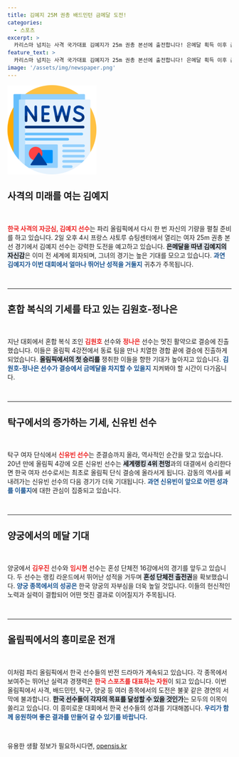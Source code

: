 ```yaml
---
title: 김예지 25M 권총 배드민턴 금메달 도전!
categories:
  - 스포츠
excerpt: >
  카리스마 넘치는 사격 국가대표 김예지가 25m 권총 본선에 출전합니다! 은메달 획득 이후 금메달을 꼭 따겠다며 자신감을 내비친 그녀의 총성이 기대됩니다. 김원호-정나은 배드민턴 조와 신유빈 탁구 선수도 메달에 도전하는 가운데, 한국 선수들의 무대가 뜨겁게 달아오릅니다!
feature_text: >
  카리스마 넘치는 사격 국가대표 김예지가 25m 권총 본선에 출전합니다! 은메달 획득 이후 금메달을 꼭 따겠다며 자신감을 내비친 그녀의 총성이 기대됩니다. 김원호-정나은 배드민턴 조와 신유빈 탁구 선수도 메달에 도전하는 가운데, 한국 선수들의 무대가 뜨겁게 달아오릅니다!
image: '/assets/img/newspaper.png'
---
```


<p><img src="/assets/img/newspaper.png" alt="kimp 속보" /></p>

<h2 data-ke-size="size26">사격의 미래를 여는 김예지</h2>

<p data-ke-size="size16">&nbsp;</p>

<p><b><span style="color: #ee2323;">한국 사격의 자긍심, 김예지 선수</span></b>는 파리 올림픽에서 다시 한 번 자신의 기량을 펼칠 준비를 하고 있습니다. 2일 오후 4시 프랑스 샤토루 슈팅센터에서 열리는 여자 25m 권총 본선 경기에서 김예지 선수는 강력한 도전을 예고하고 있습니다. <b><span style="background-color: #21538527;">은메달을 따낸 김예지의 자신감</span></b>은 이미 전 세계에 회자되며, 그녀의 경기는 높은 기대를 모으고 있습니다. <b><span style="color: #1a5490;">과연 김예지가 이번 대회에서 얼마나 뛰어난 성적을 거둘지</span></b> 귀추가 주목됩니다.</p>

<p data-ke-size="size16">&nbsp;</p>

<hr>

<h2 data-ke-size="size26"> 혼합 복식의 기세를 타고 있는 김원호-정나은</h2>

<p data-ke-size="size16">&nbsp;</p>

<p>지난 대회에서 혼합 복식 조인 <b><span style="color: #ee2323;">김원호</span></b> 선수와 <b><span style="color: #ee2323;">정나은</span></b> 선수는 멋진 활약으로 결승에 진출했습니다. 이들은 올림픽 4강전에서 동료 팀을 만나 치열한 경합 끝에 결승에 진출하게 되었습니다. <b><span style="background-color: #21538527;">올림픽에서의 첫 승리를</span></b> 쟁취한 이들을 향한 기대가 높아지고 있습니다. <b><span style="color: #1a5490;">김원호-정나은 선수가 결승에서 금메달을 차지할 수 있을지</span></b> 지켜봐야 할 시간이 다가옵니다.</p>

<p data-ke-size="size16">&nbsp;</p>

<hr>

<h2 data-ke-size="size26">탁구에서의 증가하는 기세, 신유빈 선수</h2>

<p data-ke-size="size16">&nbsp;</p>

<p>탁구 여자 단식에서 <b><span style="color: #ee2323;">신유빈 선수</span></b>는 준결승까지 올라, 역사적인 순간을 맞고 있습니다. 20년 만에 올림픽 4강에 오른 신유빈 선수는 <b><span style="background-color: #21538527;">세계랭킹 4위 천멍</span></b>과의 대결에서 승리한다면 한국 여자 선수로서는 최초로 올림픽 단식 결승에 올라서게 됩니다. 감동의 역사를 써 내려가는 신유빈 선수의 다음 경기가 더욱 기대됩니다. <b><span style="color: #1a5490;">과연 신유빈이 앞으로 어떤 성과를 이룰지</span></b>에 대한 관심이 집중되고 있습니다.</p>

<p data-ke-size="size16">&nbsp;</p>

<hr>

<h2 data-ke-size="size26">양궁에서의 메달 기대</h2>

<p data-ke-size="size16">&nbsp;</p>

<p>양궁에서 <b><span style="color: #ee2323;">김우진</span></b> 선수와 <b><span style="color: #ee2323;">임시현</span></b> 선수는 혼성 단체전 16강에서의 경기를 앞두고 있습니다. 두 선수는 랭킹 라운드에서 뛰어난 성적을 거두며 <b><span style="background-color: #21538527;">혼성 단체전 출전권</span></b>을 확보했습니다. <b><span style="color: #1a5490;">양궁 종목에서의 성공은</span></b> 한국 양궁의 자부심을 더욱 높일 것입니다. 이들의 헌신적인 노력과 실력이 결합되어 어떤 멋진 결과로 이어질지가 주목됩니다.</p>

<p data-ke-size="size16">&nbsp;</p>

<hr>

<h2 data-ke-size="size26">올림픽에서의 흥미로운 전개</h2>

<p data-ke-size="size16">&nbsp;</p>

<p>이처럼 파리 올림픽에서 한국 선수들의 반전 드라마가 계속되고 있습니다. 각 종목에서 보여주는 뛰어난 실력과 경쟁력은 <b><span style="color: #ee2323;">한국 스포츠를 대표하는 자원</span></b>이 되고 있습니다. 이번 올림픽에서 사격, 배드민턴, 탁구, 양궁 등 여러 종목에서의 도전은 불꽃 같은 경연의 서막에 불과합니다. <b><span style="background-color: #21538527;">한국 선수들이 각자의 목표를 달성할 수 있을 것인가</span></b>는 모두의 이목이 쏠리고 있습니다. 이 흥미로운 대회에서 한국 선수들의 성과를 기대해봅니다. <b><span style="color: #1a5490;">우리가 함께 응원하며 좋은 결과를 만들어 갈 수 있기를 바랍니다.</span></b> </p>

<p data-ke-size="size16">&nbsp;</p>
유용한 생활 정보가 필요하시다면, <a href="https://opensis.kr" rel="dofollow">opensis.kr</a>


